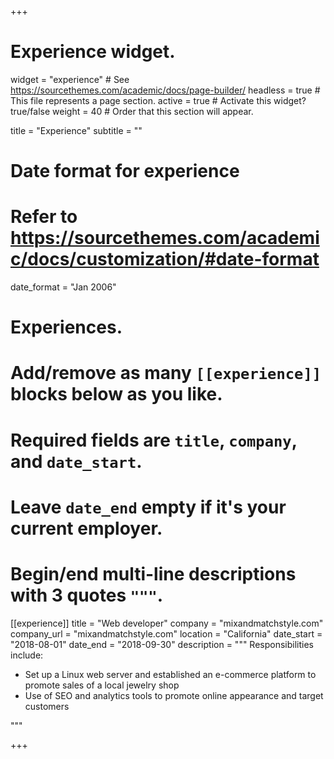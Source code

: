 +++
# Experience widget.
widget = "experience"  # See https://sourcethemes.com/academic/docs/page-builder/
headless = true  # This file represents a page section.
active = true  # Activate this widget? true/false
weight = 40  # Order that this section will appear.

title = "Experience"
subtitle = ""

# Date format for experience
#   Refer to https://sourcethemes.com/academic/docs/customization/#date-format
date_format = "Jan 2006"

# Experiences.
#   Add/remove as many `[[experience]]` blocks below as you like.
#   Required fields are `title`, `company`, and `date_start`.
#   Leave `date_end` empty if it's your current employer.
#   Begin/end multi-line descriptions with 3 quotes `"""`.
[[experience]]
  title = "Web developer"
  company = "mixandmatchstyle.com"
  company_url = "mixandmatchstyle.com"
  location = "California"
  date_start = "2018-08-01"
  date_end = "2018-09-30"
  description = """
  Responsibilities include:

  * Set up a Linux web server and established an e-commerce platform to promote sales of a local jewelry shop
  * Use of SEO and analytics tools to promote online appearance and target customers

  """

+++
